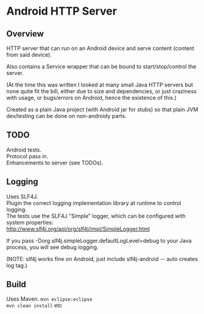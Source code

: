 Android HTTP Server
====================

Overview
--------
HTTP server that can run on an Android device and serve content (content from said device).

Also contains a Service wrapper that can be bound to start/stop/control the server. 

(At the time this was written I looked at many small Java HTTP servers but none quite fit the bill, 
either due to size and dependencies, or just craziness with usage, or bugs/errors on Android, hence the existence of this.) 

Created as a plain Java project (with Android jar for stubs) so that plain JVM dev/testing
can be done on non-androidy parts.


TODO
----
Android tests.   
Protocol pass in.   
Enhancements to server (see TODOs).   


Logging
--------
Uses SLF4J.      
Plugin the correct logging implementation library at runtime to control logging.      
The tests use the SLF4J "Simple" logger, which can be configured with system properties:      
http://www.slf4j.org/api/org/slf4j/impl/SimpleLogger.html      

If you pass -Dorg.slf4j.simpleLogger.defaultLogLevel=debug to your Java process, you will see debug logging.

(NOTE: slf4j works fine on Android, just include slf4j-android -- auto creates log tag.) 


Build
-----
Uses Maven. 
```mvn eclipse:eclipse```   
```mvn clean install```
etc   
 